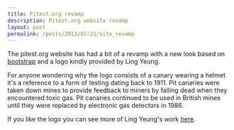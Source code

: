```yaml
---
title: Pitest.org revamp
description: Pitest.org website revamp
layout: post
permalink: /posts/2013/07/21/site_revamp
---
```


The pitest.org website has had a bit of a revamp with a new look based on [bootstrap](http://twitter.github.io/bootstrap/) and a logo kindly provided by Ling Yeung.

For anyone wondering why the logo consists of a canary wearing a helmet it's a reference to a form of testing dating back to 1911. Pit canaries were taken down mines to provide feedback to miners by falling dead when they encountered toxic gas. Pit canaries continued to be used in British mines until they were replaced by electronic gas detectors in 1986. 

If you like the logo you can see more of Ling Yeung's work [here](http://www.coroflot.com/lingyeung).


